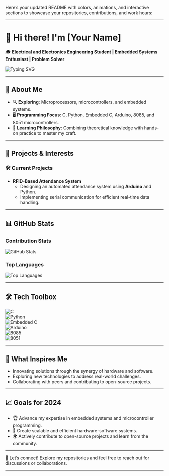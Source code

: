 Here’s your updated README with colors, animations, and interactive sections to showcase your repositories, contributions, and work hours:  

---

# 👋 Hi there! I'm [Your Name]  

🎓 **Electrical and Electronics Engineering Student | Embedded Systems Enthusiast | Problem Solver**  

![Typing SVG](https://readme-typing-svg.demolab.com/?lines=Welcome+to+my+GitHub!;Electrical+and+Electronics+Engineering;Exploring+Embedded+Systems;Always+Learning+New+Things!)

---

## 🚀 About Me  
- 🔍 **Exploring**: Microprocessors, microcontrollers, and embedded systems.  
- 🖥️ **Programming Focus**: C, Python, Embedded C, Arduino, 8085, and 8051 microcontrollers.  
- 🧠 **Learning Philosophy**: Combining theoretical knowledge with hands-on practice to master my craft.  

---

## 📂 Projects & Interests  
### 🛠️ **Current Projects**  
- **RFID-Based Attendance System**  
   - Designing an automated attendance system using **Arduino** and Python.  
   - Implementing serial communication for efficient real-time data handling.  

---

## 📊 GitHub Stats  

### Contribution Stats  
![GitHub Stats](https://github-readme-stats.vercel.app/api?username=Muhammed-Dilshad&show_icons=true&theme=radical)  

### Top Languages  
![Top Languages](https://github-readme-stats.vercel.app/api/top-langs/?username=Muhammed-Dilshad&layout=compact&theme=radical)

---

## 🛠️ Tech Toolbox  
![C](https://img.shields.io/badge/Code-C-blue)  
![Python](https://img.shields.io/badge/Code-Python-yellow)  
![Embedded C](https://img.shields.io/badge/Code-Embedded%20C-green)  
![Arduino](https://img.shields.io/badge/Hardware-Arduino-orange)  
![8085](https://img.shields.io/badge/Microcontroller-8085-red)  
![8051](https://img.shields.io/badge/Microcontroller-8051-lightgrey)  

---

## 🌟 What Inspires Me  
- Innovating solutions through the synergy of hardware and software.  
- Exploring new technologies to address real-world challenges.  
- Collaborating with peers and contributing to open-source projects.  

---

## 📈 Goals for 2024  
- 🏆 Advance my expertise in embedded systems and microcontroller programming.  
- 🔧 Create scalable and efficient hardware-software systems.  
- 🌍 Actively contribute to open-source projects and learn from the community.  

---

🤝 Let’s connect! Explore my repositories and feel free to reach out for discussions or collaborations.  

---
